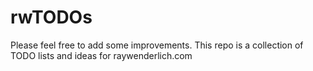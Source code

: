 # rwTODOs

Please feel free to add some improvements.
This repo is a collection of TODO lists and ideas for raywenderlich.com
